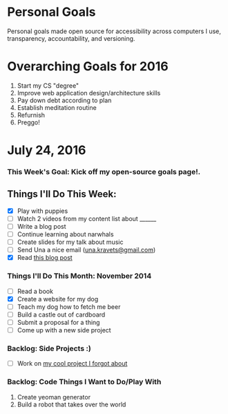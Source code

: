 Personal Goals
==============

Personal goals made open source for accessibility across computers I use, transparency, accountability, and versioning.

# Overarching Goals for 2016
1. Start my CS "degree"
2. Improve web application design/architecture skills
3. Pay down debt according to plan
4. Establish meditation routine
5. Refurnish
6. Preggo!

# July 24, 2016

### This Week's Goal: Kick off my open-source goals page!.

## Things I'll Do This Week:
- [x] Play with puppies
- [ ] Watch 2 videos from my content list about ______
- [ ] Write a blog post
- [ ] Continue learning about narwhals
- [ ] Create slides for my talk about music
- [ ] Send Una a nice email (una.kravets@gmail.com)
- [x] Read [this blog post](http://una.github.io/personal-goals-guide)

### Things I'll Do This Month: November 2014
- [ ] Read a book
- [x] Create a website for my dog
- [ ] Teach my dog how to fetch me beer
- [ ] Build a castle out of cardboard
- [ ] Submit a proposal for a thing
- [ ] Come up with a new side project

### Backlog: Side Projects :)
- [ ] Work on [my cool project I forgot about](http://google.com)

### Backlog: Code Things I Want to Do/Play With
1. Create yeoman generator
2. Build a robot that takes over the world
